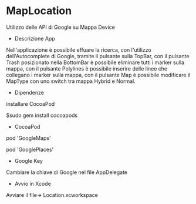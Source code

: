 # MapLocation
Utilizzo delle API di Google su Mappa Device

- Descrizione App

Nell'applicazione è possibile effuare la ricerca, con l'utilizzo dell'Autocomplete di Google, tramite il pulsante sulla TopBar, con il pulsante Trash posizionato nella BottomBar è possibile eliminare tutti i marker sulla mappa, con il pulsante Polylines è possibile inserire delle linee che collegano i marker sulla mappa, con il pulsante Map è possibile modificare il MapType con uno switch tra mappa Hybrid e Normal.

- Dipendenze

installare CocoaPod


$sudo gem install cocoapods

- CocoaPod

pod 'GoogleMaps'

pod 'GooglePlaces'


- Google Key

Cambiare la chiave di Google nel file AppDelegate

- Avvio in Xcode

Avviare il file-> Location.xcworkspace
